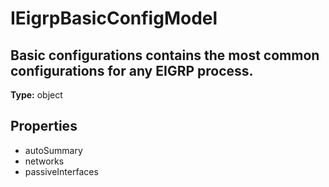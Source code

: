 # IEigrpBasicConfigModel

## Basic configurations contains the most common configurations for any EIGRP process.

**Type:** object

## Properties
* autoSummary
* networks
* passiveInterfaces
